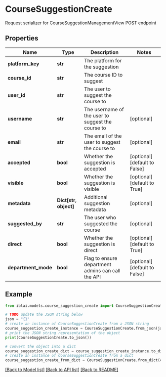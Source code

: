 # CourseSuggestionCreate

Request serializer for CourseSuggestionManagementView POST endpoint

## Properties

Name | Type | Description | Notes
------------ | ------------- | ------------- | -------------
**platform_key** | **str** | The platform for the suggestion | 
**course_id** | **str** | The course ID to suggest | 
**user_id** | **str** | The user to suggest the course to | 
**username** | **str** | The username of the user to suggest the course to | [optional] 
**email** | **str** | The email of the user to suggest the course to | [optional] 
**accepted** | **bool** | Whether the suggestion is accepted | [optional] [default to False]
**visible** | **bool** | Whether the suggestion is visible | [optional] [default to True]
**metadata** | **Dict[str, object]** | Additional suggestion metadata | [optional] 
**suggested_by** | **str** | The user who suggested the course | [optional] 
**direct** | **bool** | Whether the suggestion is direct | [optional] [default to True]
**department_mode** | **bool** | Flag to ensure department admins can call the API | [optional] [default to False]

## Example

```python
from iblai.models.course_suggestion_create import CourseSuggestionCreate

# TODO update the JSON string below
json = "{}"
# create an instance of CourseSuggestionCreate from a JSON string
course_suggestion_create_instance = CourseSuggestionCreate.from_json(json)
# print the JSON string representation of the object
print(CourseSuggestionCreate.to_json())

# convert the object into a dict
course_suggestion_create_dict = course_suggestion_create_instance.to_dict()
# create an instance of CourseSuggestionCreate from a dict
course_suggestion_create_from_dict = CourseSuggestionCreate.from_dict(course_suggestion_create_dict)
```
[[Back to Model list]](../README.md#documentation-for-models) [[Back to API list]](../README.md#documentation-for-api-endpoints) [[Back to README]](../README.md)



